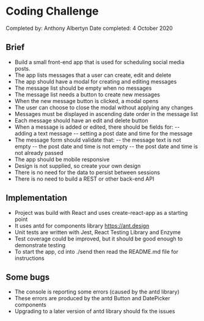 # Coding Challenge

Completed by: Anthony Albertyn
Date completed: 4 October 2020

## Brief

- Build a small front-end app that is used for scheduling social media posts.
- The app lists messages that a user can create, edit and delete
- The app should have a modal for creating and editing messages
- The message list should be empty when no messages
- The message list needs a button to create new messages
- When the new message button is clicked, a modal opens
- The user can choose to close the modal without applying any changes
- Messages must be displayed in ascending date order in the message list
- Each message should have an edit and delete button
- When a message is added or edited, there should be fields for:
  -- adding a text message
  -- setting a post date and time for the message
- The message form should validate that:
  -- the message text is not empty
  -- the post date and time is not empty
  -- the post date and time is not already passed
- The app should be mobile responsive
- Design is not supplied, so create your own design
- There is no need for the data to persist between sessions
- There is no need to build a REST or other back-end API

## Implementation

- Project was build with React and uses create-react-app as a starting point
- It uses antd for components library https://ant.design
- Unit tests are written with Jest, React Testing Library and Enzyme
- Test coverage could be improved, but it should be good enough to demonstrate testing
- To start the app, cd into ./send then read the README.md file for instructions

## Some bugs

- The console is reporting some errors (caused by the antd library)
- These errors are produced by the antd Button and DatePicker components
- Upgrading to a later version of antd library should fix the issues

